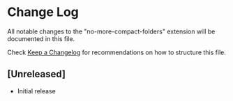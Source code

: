 # Change Log

All notable changes to the "no-more-compact-folders" extension will be documented in this file.

Check [Keep a Changelog](http://keepachangelog.com/) for recommendations on how to structure this file.

## [Unreleased]

- Initial release